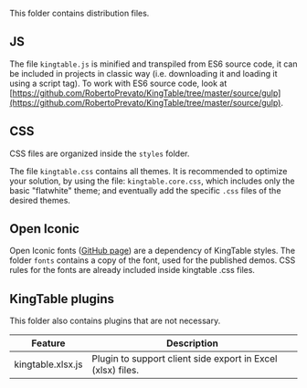 This folder contains distribution files.

## JS
The file `kingtable.js` is minified and transpiled from ES6 source code, it can be included in projects in classic way (i.e. downloading it and loading it using a script tag). To work with ES6 source code, look at [https://github.com/RobertoPrevato/KingTable/tree/master/source/gulp](https://github.com/RobertoPrevato/KingTable/tree/master/source/gulp).

## CSS
CSS files are organized inside the `styles` folder.

The file `kingtable.css` contains all themes. It is recommended to optimize your solution, by using the file: `kingtable.core.css`, which includes only the basic "flatwhite" theme; and eventually add the specific `.css` files of the desired themes.

## Open Iconic
Open Iconic fonts ([GitHub page](https://github.com/iconic/open-iconic)) are a dependency of KingTable styles. The folder `fonts` contains a copy of the font, used for the published demos. CSS rules for the fonts are already included inside kingtable .css files.

## KingTable plugins
This folder also contains plugins that are not necessary.

| Feature | Description |
|---------|-------------|
| kingtable.xlsx.js | Plugin to support client side export in Excel (xlsx) files. |
